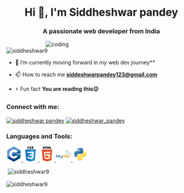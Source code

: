 <h1 align="center">Hi 👋, I'm Siddheshwar pandey</h1>
<h3 align="center">A passionate web developer from India</h3>
<img align="right" alt="coding" width="400" src="https://media2.giphy.com/media/78XCFBGOlS6keY1Bil/200w.gif?cid=6c09b9525jyet4wphriqvekbc501ikbvwfywunyah77ep3p7&ep=v1_gifs_search&rid=200w.gif&ct=g">


<p align="left"> <img src="https://komarev.com/ghpvc/?username=siddheshwar9&label=Profile%20views&color=0e75b6&style=flat" alt="siddheshwar9" /> </p>



- 🌱 I’m currently moving forward in my web dev journey**

- 📫 How to reach me **siddeshwarpandey123@gmail.com**

- ⚡ Fun fact **You are reading this😉**

<h3 align="left">Connect with me:</h3>
<p align="left">
<a href="https://linkedin.com/in/siddheshwar pandey" target="blank"><img align="center" src="https://raw.githubusercontent.com/rahuldkjain/github-profile-readme-generator/master/src/images/icons/Social/linked-in-alt.svg" alt="siddheshwar pandey" height="30" width="40" /></a>
<a href="https://instagram.com/siddheshwar_pandey" target="blank"><img align="center" src="https://raw.githubusercontent.com/rahuldkjain/github-profile-readme-generator/master/src/images/icons/Social/instagram.svg" alt="siddheshwar_pandey" height="30" width="40" /></a>
</p>

<h3 align="left">Languages and Tools:</h3>
<p align="left"> <a href="https://www.w3schools.com/cpp/" target="_blank" rel="noreferrer"> <img src="https://raw.githubusercontent.com/devicons/devicon/master/icons/cplusplus/cplusplus-original.svg" alt="cplusplus" width="40" height="40"/> </a> <a href="https://www.w3schools.com/css/" target="_blank" rel="noreferrer"> <img src="https://raw.githubusercontent.com/devicons/devicon/master/icons/css3/css3-original-wordmark.svg" alt="css3" width="40" height="40"/> </a> <a href="https://www.w3.org/html/" target="_blank" rel="noreferrer"> <img src="https://raw.githubusercontent.com/devicons/devicon/master/icons/html5/html5-original-wordmark.svg" alt="html5" width="40" height="40"/> </a> <a href="https://www.mysql.com/" target="_blank" rel="noreferrer"> <img src="https://raw.githubusercontent.com/devicons/devicon/master/icons/mysql/mysql-original-wordmark.svg" alt="mysql" width="40" height="40"/> </a> <a href="https://www.python.org" target="_blank" rel="noreferrer"> <img src="https://raw.githubusercontent.com/devicons/devicon/master/icons/python/python-original.svg" alt="python" width="40" height="40"/> </a> </p>

<p>&nbsp;<img align="center" src="https://github-readme-stats.vercel.app/api?username=siddheshwar9&show_icons=true&locale=en" alt="siddheshwar9" /></p>

<p><img align="center" src="https://github-readme-streak-stats.herokuapp.com/?user=siddheshwar9&" alt="siddheshwar9" /></p>
